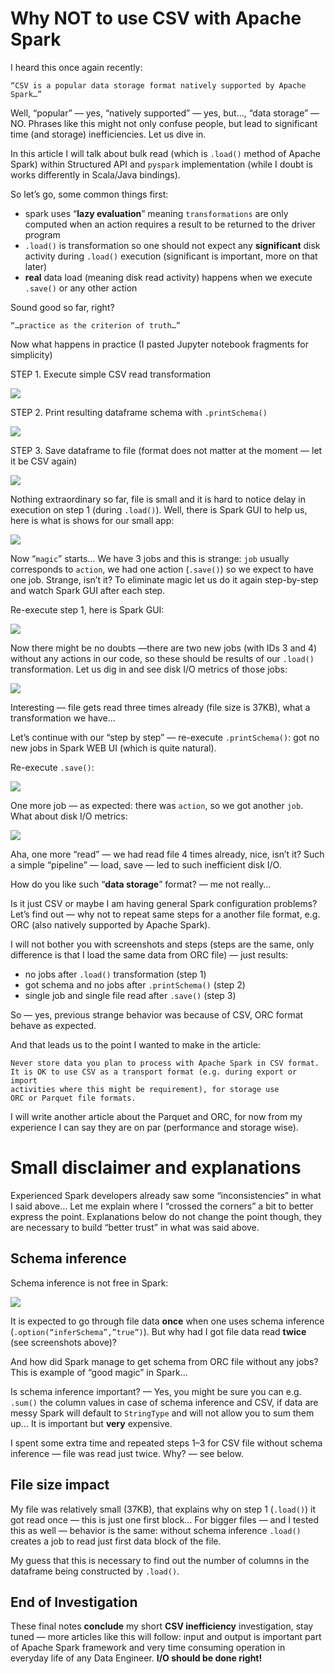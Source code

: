 # Why NOT to use CSV with Apache Spark

I heard this once again recently:

    “CSV is a popular data storage format natively supported by Apache Spark…”

Well, “popular” — yes, “natively supported” — yes, but…, “data storage” — NO. 
Phrases like this might not only confuse people, but lead to significant time 
(and storage) inefficiencies. Let us dive in.

In this article I will talk about bulk read (which is `.load()` method of Apache Spark) 
within Structured API and `pyspark` implementation (while I doubt is works differently 
in Scala/Java bindings).

So let’s go, some common things first:

* spark uses “**lazy evaluation**” meaning `transformations` are only computed when an action requires a result to be returned to the driver program
* `.load()` is transformation so one should not expect any **significant** disk activity during `.load()` execution (significant is important, more on that later)
* **real** data load (meaning disk read activity) happens when we execute `.save()` or any other action

Sound good so far, right?

    “…practice as the criterion of truth…”

Now what happens in practice (I pasted Jupyter notebook fragments for simplicity)

STEP 1. Execute simple CSV read transformation

![](../images/code1.png)

STEP 2. Print resulting dataframe schema with `.printSchema()`

![](../images/code2.png)

STEP 3. Save dataframe to file (format does not matter at the moment — let it be CSV again)

![](../images/code3.png)

Nothing extraordinary so far, file is small and it is hard to notice delay in execution on step 1 (during `.load()`). Well, there is Spark GUI to help us, here is what is shows for our small app:

![](../images/gui1.png)

Now “`magic`” starts… We have 3 jobs and this is strange: `job` usually corresponds to `action`, we had one action (`.save()`) so we expect to have one job. Strange, isn’t it? To eliminate magic let us do it again step-by-step and watch Spark GUI after each step.

Re-execute step 1, here is Spark GUI:

![](../images/gui2.png)

Now there might be no doubts —there are two new jobs (with IDs 3 and 4) without any actions in our code, so these should be results of our `.load()` transformation. Let us dig in and see disk I/O metrics of those jobs:

![](../images/gui3.png)

Interesting — file gets read three times already (file size is 37KB), what a transformation we have…

Let’s continue with our “step by step” — re-execute `.printSchema()`: got no new jobs in Spark WEB UI (which is quite natural).

Re-execute `.save()`:

![](../images/gui4.png)

One more job — as expected: there was `action`, so we got another `job`. What about disk I/O metrics:

![](../images/gui5.png)

Aha, one more “read” — we had read file 4 times already, nice, isn’t it? Such a simple “pipeline” — load, save — led to such inefficient disk I/O.

How do you like such “**data storage**” format? — me not really…

Is it just CSV or maybe I am having general Spark configuration problems? Let’s find out — why not to repeat same steps for a another file format, e.g. ORC (also natively supported by Apache Spark).

I will not bother you with screenshots and steps (steps are the same, only difference is that I load the same data from ORC file) — just results:

* no jobs after `.load()` transformation (step 1)
* got schema and no jobs after `.printSchema()` (step 2)
* single job and single file read after `.save()` (step 3)

So — yes, previous strange behavior was because of CSV, ORC format behave as expected.

And that leads us to the point I wanted to make in the article:

    Never store data you plan to process with Apache Spark in CSV format. 
    It is OK to use CSV as a transport format (e.g. during export or import 
    activities where this might be requirement), for storage use 
    ORC or Parquet file formats.

I will write another article about the Parquet and ORC, for now from my experience I can say they are on par (performance and storage wise).

# Small disclaimer and explanations

Experienced Spark developers already saw some “inconsistencies” in what I said above… Let me explain where I “crossed the corners” a bit to better express the point. Explanations below do not change the point though, they are necessary to build “better trust” in what was said above.

## Schema inference

Schema inference is not free in Spark:

![](../images/docs.png)

It is expected to go through file data **once** when one uses schema inference (`.option(“inferSchema”,”true”)`). But why had I got file data read **twice** (see screenshots above)?

And how did Spark manage to get schema from ORC file without any jobs? This is example of “good magic” in Spark…

Is schema inference important? — Yes, you might be sure you can e.g. `.sum()` the column values in case of schema inference and CSV, if data are messy Spark will default to `StringType` and will not allow you to sum them up… It is important but **very** expensive.

I spent some extra time and repeated steps 1–3 for CSV file without schema inference — file was read just twice. Why? — see below.

## File size impact

My file was relatively small (37KB), that explains why on step 1 (`.load()`) it got read once — this is just one first block… For bigger files — and I tested this as well — behavior is the same: without schema inference `.load()` creates a job to read just first data block of the file.

My guess that this is necessary to find out the number of columns in the dataframe being constructed by `.load()`.

## End of Investigation

These final notes **conclude** my short **CSV inefficiency** investigation, stay tuned — more articles like this will follow: input and output is important part of Apache Spark framework and very time consuming operation in everyday life of any Data Engineer. **I/O should be done right!**

